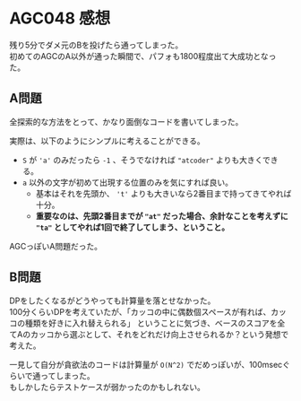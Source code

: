# AGC048 感想

残り5分でダメ元のBを投げたら通ってしまった。  
初めてのAGCのA以外が通った瞬間で、パフォも1800程度出て大成功となった。

## A問題

全探索的な方法をとって、かなり面倒なコードを書いてしまった。

実際は、以下のようにシンプルに考えることができる。

- `S` が `'a'` のみだったら `-1` 、そうでなければ `"atcoder"` よりも大きくできる。
- `a` 以外の文字が初めて出現する位置のみを気にすれば良い。
  - 基本はそれを先頭か、 `'t'` よりも大きいなら2番目まで持ってきてやれば十分。
  - **重要なのは、先頭2番目までが `"at"` だった場合、余計なことを考えずに `"ta"` としてやれば1回で終了してしまう、ということ。**

AGCっぽいA問題だった。

## B問題

DPをしたくなるがどうやっても計算量を落とせなかった。  
100分くらいDPを考えていたが、「カッコの中に偶数個スペースが有れば、カッコの種類を好きに入れ替えられる」
ということに気づき、ベースのスコアを全てAのカッコから選ぶとして、それをどれだけ向上させられるか？という発想で考えた。

一見して自分が貪欲法のコードは計算量が `O(N^2)` でだめっぽいが、100msecぐらいで通ってしまった。  
もしかしたらテストケースが弱かったのかもしれない。


